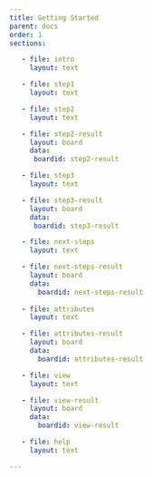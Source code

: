 ```yaml
---
title: Getting Started
parent: docs
order: 1
sections:

   - file: intro
     layout: text

   - file: step1
     layout: text

   - file: step2
     layout: text

   - file: step2-result
     layout: board
     data:
      boardid: step2-result

   - file: step3
     layout: text

   - file: step3-result
     layout: board
     data:
      boardid: step3-result 

   - file: next-steps
     layout: text

   - file: next-steps-result
     layout: board
     data:
       boardid: next-steps-result
       
   - file: attributes
     layout: text

   - file: attributes-result
     layout: board
     data:
       boardid: attributes-result

   - file: view
     layout: text

   - file: view-result
     layout: board
     data:
       boardid: view-result

   - file: help
     layout: text

---
```


<script type="text/javascript">
    window.JXG.Options.board.showCopyright = window.JXG.Options.board._default_showCopyright;
</script>